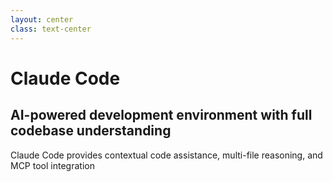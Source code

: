 ```yaml
---
layout: center
class: text-center
---
```


# Claude Code

## AI-powered development environment with full codebase understanding

<div class="text-lg mt-8 opacity-75">
Claude Code provides contextual code assistance, multi-file reasoning, and MCP tool integration
</div>
